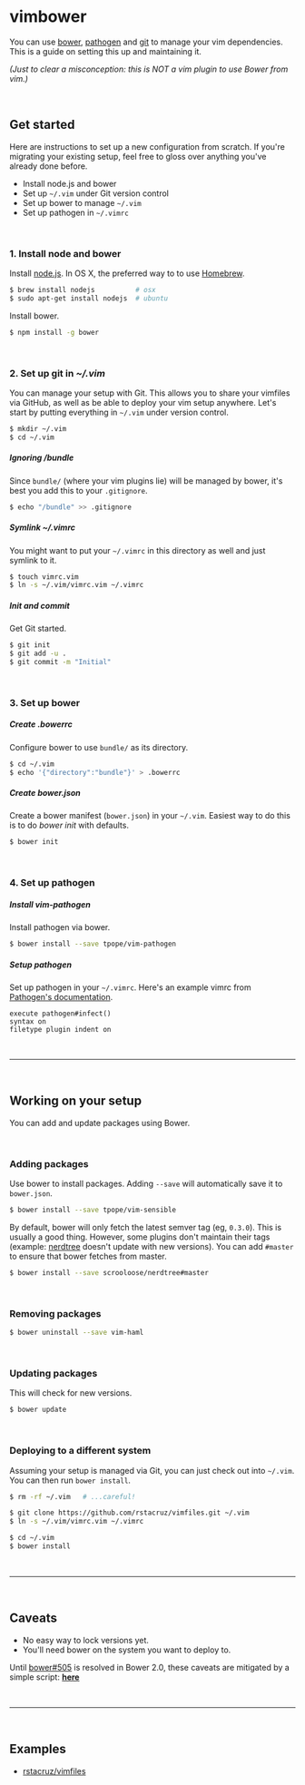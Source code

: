 # vimbower

You can use [bower], [pathogen] and [git] to manage your vim dependencies. This is a guide on setting this up and maintaining it.

*(Just to clear a misconception: this is NOT a vim plugin to use Bower from vim.)*

<br>

## Get started

Here are instructions to set up a new configuration from scratch. If you're migrating your existing setup, feel free to gloss over anything you've already done before.

 * Install node.js and bower
 * Set up `~/.vim` under Git version control
 * Set up bower to manage `~/.vim`
 * Set up pathogen in `~/.vimrc`

<br>
 
### 1. Install node and bower

Install [node.js]. In OS X, the preferred way to to use [Homebrew].

```sh
$ brew install nodejs          # osx
$ sudo apt-get install nodejs  # ubuntu
```

Install bower.

```sh
$ npm install -g bower
```

<br>

### 2. Set up git in *~/.vim*

You can manage your setup with Git. This allows you to share your vimfiles via GitHub, as well as be able to deploy your vim setup anywhere. Let's start by putting everything in `~/.vim` under version control.

```sh
$ mkdir ~/.vim
$ cd ~/.vim
```

##### Ignoring /bundle
Since `bundle/` (where your vim plugins lie) will be managed by bower, it's best you add this to your `.gitignore`.

```sh
$ echo "/bundle" >> .gitignore
```

##### Symlink ~/.vimrc
You might want to put your `~/.vimrc` in this directory as well and just symlink to it.

```sh
$ touch vimrc.vim
$ ln -s ~/.vim/vimrc.vim ~/.vimrc
```

##### Init and commit
Get Git started.

```sh
$ git init
$ git add -u .
$ git commit -m "Initial"
```

<br>

### 3. Set up bower

##### Create *.bowerrc*
Configure bower to use `bundle/` as its directory.

```sh
$ cd ~/.vim
$ echo '{"directory":"bundle"}' > .bowerrc
```

##### Create *bower.json*
Create a bower manifest (`bower.json`) in your `~/.vim`. Easiest way to do
this is to do *bower init* with defaults.

```sh
$ bower init
```

<br>

### 4. Set up pathogen

##### Install vim-pathogen
Install pathogen via bower.

```sh
$ bower install --save tpope/vim-pathogen
```

##### Setup pathogen
Set up pathogen in your `~/.vimrc`. Here's an example vimrc from [Pathogen's documentation][pathogen-setup].

```vim
execute pathogen#infect()
syntax on
filetype plugin indent on
```

<br>

----

<br>

## Working on your setup

You can add and update packages using Bower.

<br>

### Adding packages

Use bower to install packages. Adding `--save` will automatically save it to `bower.json`.

```sh
$ bower install --save tpope/vim-sensible
```

By default, bower will only fetch the latest semver tag (eg, `0.3.0`). This is usually a good thing. However, some plugins don't maintain their tags (example: [nerdtree] doesn't update with new versions). You can add `#master` to ensure that bower fetches from master.

```sh
$ bower install --save scrooloose/nerdtree#master
```

<br>

### Removing packages

```sh
$ bower uninstall --save vim-haml
```

<br>

### Updating packages

This will check for new versions.

```sh
$ bower update
```

<br>

### Deploying to a different system

Assuming your setup is managed via Git, you can just check out into `~/.vim`. You can then run `bower install`.

```sh
$ rm -rf ~/.vim   # ...careful!

$ git clone https://github.com/rstacruz/vimfiles.git ~/.vim
$ ln -s ~/.vim/vimrc.vim ~/.vimrc

$ cd ~/.vim
$ bower install
```

<br>

----

<br>

## Caveats

* No easy way to lock versions yet.
* You'll need bower on the system you want to deploy to.

Until [bower#505] is resolved in Bower 2.0, these caveats are mitigated by a simple script: **[here](https://github.com/rstacruz/vimfiles/blob/master/bin/lock)**

<br>

----

<br>

## Examples

* [rstacruz/vimfiles](http://github.com/rstacruz/vimfiles)

[pathogen]: https://github.com/tpope/vim-pathogen
[bower]: http://bower.io
[Homebrew]: http://brew.sh
[nvm]: https://github.com/creationix/nvm
[node.js]: http://nodejs.org
[pathogen-setup]: https://github.com/tpope/vim-pathogen#runtime-path-manipulation
[git]: http://git-scm.com
[nerdtree]: https://github.com/scrooloose/nerdtree/releases
[bower#505]: https://github.com/bower/bower/issues/505